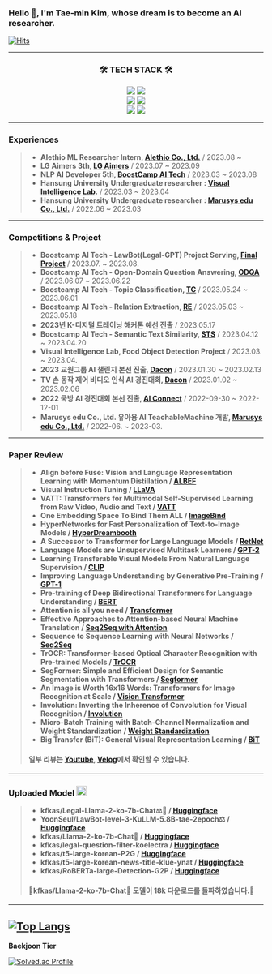 ### Hello 👋, I'm Tae-min Kim, whose dream is to become an AI researcher. 
[![Hits](https://hits.seeyoufarm.com/api/count/incr/badge.svg?url=https%3A%2F%2Fgithub.com%2Ftaemin6697%2Fhit-counter&count_bg=%23000000&title_bg=%23FFFD54&icon=&icon_color=%23E7E7E7&title=hits&edge_flat=false)](https://hits.seeyoufarm.com)

---

<h3 align="center">🛠 TECH STACK 🛠</h3>
<p align="center">
    <img src="https://img.shields.io/badge/Python-3776AB?style=flat&logo=Python&logoColor=white"/>
    <img src="https://img.shields.io/badge/c-%2300599C.svg?style=flate&logo=c&logoColor=white"/>
    <br/>
    <img src="https://img.shields.io/badge/PyTorch-%23EE4C2C.svg?style=flat&logo=PyTorch&logoColor=white"/>
    <img src="https://img.shields.io/badge/TensorFlow-%23FF6F00.svg?style=flat&logo=TensorFlow&logoColor=white"/>
    <br/>
    <img src="https://img.shields.io/badge/-RaspberryPi-C51A4A?style=falt&logo=Raspberry-Pi"/>
    <img src="https://img.shields.io/badge/-Arduino-00979D?style=flat&logo=Arduino&logoColor=white"/>
    
---

### Experiences
> * __Alethio ML Researcher Intern, [Alethio Co., Ltd.](https://alethio.io/)__ / 2023.08 ~
> * __LG Aimers 3th, [LG Aimers](https://www.lgaimers.ai/)__ / 2023.07 ~ 2023.09
> * __NLP AI Developer 5th, [BoostCamp AI Tech](https://boostcamp.connect.or.kr/)__ / 2023.03 ~ 2023.08
> * __Hansung University Undergraduate researcher : [Visual Intelligence Lab](https://sites.google.com/view/hs-vilab).__ / 2023.03 ~ 2023.04
> * __Hansung University Undergraduate researcher : [Marusys edu Co., Ltd.](http://marusysedu.kr/)__ / 2022.06 ~ 2023.03
---
    
### Competitions & Project
> * __Boostcamp AI Tech - LawBot(Legal-GPT) Project Serving, [Final Project](https://github.com/taemin6697/level3_nlp_finalproject-nlp-08/tree/main)__ / 2023.07. ~ 2023.08.
> * __Boostcamp AI Tech - Open-Domain Question Answering, [ODQA](https://github.com/taemin6697/level2_nlp_mrc-nlp-08)__ / 2023.06.07 ~ 2023.06.22
> * __Boostcamp AI Tech - Topic Classification, [TC](https://velog.io/@tm011899/%EB%84%A4%EC%9D%B4%EB%B2%84-%EB%B6%80%EC%8A%A4%ED%8A%B8%EC%BA%A0%ED%94%84-5%EA%B8%B0-1213%EC%A3%BC%EC%B0%A8-%EC%A3%BC%EA%B0%84-%ED%9A%8C%EA%B3%A0KlUE-TC-%EB%8C%80%ED%9A%8C)__ / 2023.05.24 ~ 2023.06.01
> * __Boostcamp AI Tech - Relation Extraction, [RE](https://github.com/taemin6697/level2_klue-nlp-08)__ / 2023.05.03 ~ 2023.05.18
> * __2023년 K-디지털 트레이닝 해커톤 예선 진출__ / 2023.05.17
> * __Boostcamp AI Tech - Semantic Text Similarity, [STS](https://github.com/taemin6697/Level1_Semantictextsimilarity-Nlp-11)__ / 2023.04.12 ~ 2023.04.20
> * __Visual Intelligence Lab, Food Object Detection Project__ / 2023.03. ~ 2023.04.
> * __2023 교원그룹 AI 챌린지 본선 진출, [Dacon](https://dacon.io/competitions/open/236057/overview/description)__ / 2023.01.30 ~ 2023.02.13
> * __TV 손 동작 제어 비디오 인식 AI 경진대회, [Dacon](https://dacon.io/competitions/official/236050/overview/description)__ / 2023.01.02 ~ 2023.02.06
> * __2022 국방 AI 경진대회 본선 진출, [AI Connect](https://aiconnect.kr/competition/detail/213)__ / 2022-09-30 ~ 2022-12-01
> * __Marusys edu Co., Ltd. 유아용 AI TeachableMachine 개발, [Marusys edu Co., Ltd.](http://marusysedu.kr/)__ / 2022-06. ~ 2023-03.
----

### Paper Review
> * __Align before Fuse: Vision and Language Representation Learning with Momentum Distillation / [ALBEF](https://velog.io/@tm011899/Align-before-Fuse-%EB%85%BC%EB%AC%B8-%EB%A6%AC%EB%B7%B0Align-before-Fuse-Vision-and-Language-Representation-Learning-with-Momentum-Distillation)__
> * __Visual Instruction Tuning / [LLaVA](https://velog.io/@tm011899/LLaVA-%EB%85%BC%EB%AC%B8-%EB%A6%AC%EB%B7%B0Visual-Instruction-Tuning)__
> * __VATT: Transformers for Multimodal Self-Supervised Learning from Raw Video, Audio and Text / [VATT](https://velog.io/@tm011899/VATT-%EB%85%BC%EB%AC%B8-%EB%A6%AC%EB%B7%B0VATT-Transformers-for-Multimodal-Self-Supervised-Learning-from-Raw-Video-Audio-and-Text-4f8n4dkl)__
> * __One Embedding Space To Bind Them ALL / [ImageBind](https://velog.io/@tm011899/ImageBind-%EB%85%BC%EB%AC%B8-%EB%A6%AC%EB%B7%B0One-Embedding-Space-To-Bind-Them-ALL)__
> * __HyperNetworks for Fast Personalization of Text-to-Image Models / [HyperDreambooth](https://velog.io/@tm011899/HyperDreambooth-%EB%85%BC%EB%AC%B8-%EB%A6%AC%EB%B7%B0HyperDreamBooth-HyperNetworks-for-FastPersonalization-of-Text-to-Image-Models)__
> * __A Successor to Transformer for Large Language Models / [RetNet](https://velog.io/@tm011899/RetNet-%EB%85%BC%EB%AC%B8-%EB%A6%AC%EB%B7%B0A-Successor-to-Transformer-for-Large-Language-Models)__
> * __Language Models are Unsupervised Multitask Learners / [GPT-2](
https://velog.io/@tm011899/GPT-2-%EB%85%BC%EB%AC%B8-%EB%A6%AC%EB%B7%B0Language-Models-are-Unsupervised-Multitask-Learners%EC%9E%91%EC%84%B1-%EC%98%88%EC%A0%95
)__
> * __Learning Transferable Visual Models From Natural Language Supervision / [CLIP](https://velog.io/@tm011899/CLIP-%EB%85%BC%EB%AC%B8%EB%A6%AC%EB%B7%B0)__
> * __Improving Language Understanding by Generative Pre-Training / [GPT-1](https://velog.io/@tm011899/GPT-%EC%96%B8%EC%96%B4-%EB%AA%A8%EB%8D%B8)__
> * __Pre-training of Deep Bidirectional Transformers for Language Understanding / [BERT](https://velog.io/@tm011899/BERT-%EB%85%BC%EB%AC%B8-%EB%A6%AC%EB%B7%B0%EC%93%B0%EB%8A%94%EC%A4%91)__
> * __Attention is all you need / [Transformer](https://velog.io/@tm011899/%EB%84%A4%EC%9D%B4%EB%B2%84-%EB%B6%80%EC%8A%A4%ED%8A%B8%EC%BA%A0%ED%94%84-5%EA%B8%B0-5%EC%A3%BC%EC%B0%A8-Transformer)__
> * __Effective Approaches to Attention-based Neural Machine Translation / [Seq2Seq with Attention](https://github.com/taemin6697/Paper_Review/blob/master/Seq2Seq_with_attention.pdf)__
> * __Sequence to Sequence Learning with Neural Networks / [Seq2Seq](https://github.com/taemin6697/Paper_Review/blob/master/Seq2Seq.pdf)__
> * __TrOCR: Transformer-based Optical Character Recognition with Pre-trained Models / [TrOCR](https://github.com/taemin6697/Paper_Review/blob/master/Trocr.pdf)__
> * __SegFormer: Simple and Efficient Design for Semantic Segmentation with Transformers / [Segformer](https://github.com/taemin6697/Paper_Review/blob/master/SegFormer.pdf)__
> * __An Image is Worth 16x16 Words: Transformers for Image Recognition at Scale / [Vision Transformer](https://www.youtube.com/watch?v=sOY0H_EeH3Q&ab_channel=%ED%83%9C%EB%AF%BC%EA%B9%80)__
> * __Involution: Inverting the Inherence of Convolution for Visual Recognition / [Involution](https://github.com/taemin6697/Paper_Review/blob/master/involution.pdf)__
> * __Micro-Batch Training with Batch-Channel Normalization and Weight Standardization / [Weight Standardization](https://github.com/taemin6697/Paper_Review/blob/master/Weight%20Standardization-re.pdf)__
> * __Big Transfer (BiT): General Visual Representation Learning / [BiT](https://github.com/taemin6697/Paper_Review/blob/master/BiT(AI%20study).pdf)__
> #### 일부 리뷰는 [Youtube](https://www.youtube.com/@user-dt2tf9mm8y/videos), [Velog](https://velog.io/@tm011899)에서 확인할 수 있습니다.
----

### Uploaded Model <img src="https://huggingface.co/landing/assets/transformers-docs/huggingface_logo.svg" alt="huggingface" width="20" height="20"/>
> * __kfkas/Legal-Llama-2-ko-7b-Chat⚖️🦙 / [Huggingface](https://huggingface.co/kfkas/Legal-Llama-2-ko-7b-Chat)__
> * __YoonSeul/LawBot-level-3-KuLLM-5.8B-tae-2epoch⚖️ / [Huggingface](https://huggingface.co/YoonSeul/LawBot-level-3-KuLLM-5.8B-tae-2epoch)__
> * __kfkas/Llama-2-ko-7b-Chat🦙 / [Huggingface](https://huggingface.co/kfkas/Llama-2-ko-7b-Chat)__
> * __kfkas/legal-question-filter-koelectra / [Huggingface](https://huggingface.co/kfkas/legal-question-filter-koelectra)__
> * __kfkas/t5-large-korean-P2G / [Huggingface](https://huggingface.co/kfkas/t5-large-korean-P2G)__
> * __kfkas/t5-large-korean-news-title-klue-ynat / [Huggingface](https://huggingface.co/kfkas/t5-large-korean-news-title-klue-ynat)__
> * __kfkas/RoBERTa-large-Detection-G2P / [Huggingface](https://huggingface.co/kfkas/RoBERTa-large-Detection-P2G)__
> #### 🎉kfkas/Llama-2-ko-7b-Chat🦙 모델이 18k 다운로드를 돌파하였습니다.🎉
----



﻿﻿[![Top Langs](https://github-readme-stats.vercel.app/api/top-langs/?username=taemin6697&langs_count=10&layout=compact&theme=white)](https://github.com/taemin6697/taemin6697)﻿
﻿
---

<b> Baekjoon Tier </b>

[![Solved.ac Profile](http://mazassumnida.wtf/api/v2/generate_badge?boj=ktmkjj88)](https://solved.ac/ktmkjj88/)

